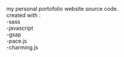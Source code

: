 my personal portofolio website source code. <br>
created with : <br>
-sass <br>
-javascript <br>
-gsap<br>
-pace.js<br>
-charming.js